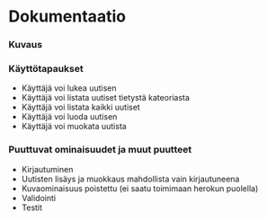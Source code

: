 # Dokumentaatio

### Kuvaus
### Käyttötapaukset

* Käyttäjä voi lukea uutisen
* Käyttäjä voi listata uutiset tietystä kateoriasta
* Käyttäjä voi listata kaikki uutiset
* Käyttäjä voi luoda uutisen
* Käyttäjä voi muokata uutista


### Puuttuvat ominaisuudet ja muut puutteet
* Kirjautuminen
* Uutisten lisäys ja muokkaus mahdollista vain kirjautuneena
* Kuvaominaisuus poistettu (ei saatu toimimaan herokun puolella)
* Validointi
* Testit

